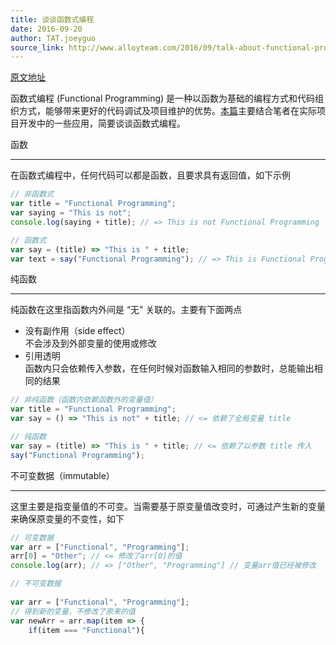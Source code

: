 ```yaml
---
title: 谈谈函数式编程
date: 2016-09-20
author: TAT.joeyguo
source_link: http://www.alloyteam.com/2016/09/talk-about-functional-programming/
---
```


<!-- {% raw %} - for jekyll -->

[原文地址](https://github.com/joeyguo/blog/issues/10)

函数式编程 (Functional Programming) 是一种以函数为基础的编程方式和代码组织方式，能够带来更好的代码调试及项目维护的优势。[本篇](https://github.com/joeyguo/blog/issues/10)主要结合笔者在实际项目开发中的一些应用，简要谈谈函数式编程。

函数  

* * *

在函数式编程中，任何代码可以都是函数，且要求具有返回值，如下示例

```javascript
// 非函数式
var title = "Functional Programming";
var saying = "This is not";
console.log(saying + title); // => This is not Functional Programming
```

```javascript
// 函数式
var say = (title) => "This is " + title;
var text = say("Functional Programming"); // => This is Functional Programming
```

纯函数  

* * *

纯函数在这里指函数内外间是 “无” 关联的。主要有下面两点

-   没有副作用（side effect）  
    不会涉及到外部变量的使用或修改
-   引用透明  
    函数内只会依赖传入参数，在任何时候对函数输入相同的参数时，总能输出相同的结果

```javascript
// 非纯函数（函数内依赖函数外的变量值）
var title = "Functional Programming";
var say = () => "This is not" + title; // <= 依赖了全局变量 title
```

```javascript
// 纯函数
var say = (title) => "This is " + title; // <= 依赖了以参数 title 传入
say("Functional Programming");
```

不可变数据（immutable）  

* * *

这里主要是指变量值的不可变。当需要基于原变量值改变时，可通过产生新的变量来确保原变量的不变性，如下

```javascript
// 可变数据
var arr = ["Functional", "Programming"];
arr[0] = "Other"; // <= 修改了arr[0]的值
console.log(arr); // => ["Other", "Programming"] // 变量arr值已经被修改
```

```javascript
// 不可变数据
 
var arr = ["Functional", "Programming"];
// 得到新的变量，不修改了原来的值
var newArr = arr.map(item => {
    if(item === "Functional"){
```


<!-- {% endraw %} - for jekyll -->